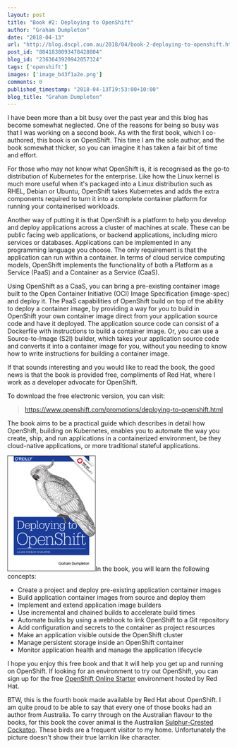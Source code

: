 ```yaml
---
layout: post
title: "Book #2: Deploying to OpenShift"
author: "Graham Dumpleton"
date: "2018-04-13"
url: "http://blog.dscpl.com.au/2018/04/book-2-deploying-to-openshift.html"
post_id: "8841838093478428804"
blog_id: "2363643920942057324"
tags: ['openshift']
images: ['image_b43f1a2e.png']
comments: 0
published_timestamp: "2018-04-13T19:53:00+10:00"
blog_title: "Graham Dumpleton"
---
```


I have been more than a bit busy over the past year and this blog has become somewhat neglected. One of the reasons for being so busy was that I was working on a second book. As with the first book, which I co-authored, this book is on OpenShift. This time I am the sole author, and the book somewhat thicker, so you can imagine it has taken a fair bit of time and effort.

For those who may not know what OpenShift is, it is recognised as the go-to distribution of Kubernetes for the enterprise. Like how the Linux kernel is much more useful when it's packaged into a Linux distribution such as RHEL, Debian or Ubuntu, OpenShift takes Kubernetes and adds the extra components required to turn it into a complete container platform for running your containerised workloads.

Another way of putting it is that OpenShift is a platform to help you develop and deploy applications across a cluster of machines at scale. These can be public facing web applications, or backend applications, including micro services or databases. Applications can be implemented in any programming language you choose. The only requirement is that the application can run within a container. In terms of cloud service computing models, OpenShift implements the functionality of both a Platform as a Service \(PaaS\) and a Container as a Service \(CaaS\).

Using OpenShift as a CaaS, you can bring a pre-existing container image built to the Open Container Initiative \(OCI\) Image Specification \(image-spec\) and deploy it. The PaaS capabilities of OpenShift build on top of the ability to deploy a container image, by providing a way for you to build in OpenShift your own container image direct from your application source code and have it deployed. The application source code can consist of a Dockerfile with instructions to build a container image. Or, you can use a Source-to-Image \(S2I\) builder, which takes your application source code and converts it into a container image for you, without you needing to know how to write instructions for building a container image.

If that sounds interesting and you would like to read the book, the good news is that the book is provided free, compliments of Red Hat, where I work as a developer advocate for OpenShift.

To download the free electronic version, you can visit:

> <https://www.openshift.com/promotions/deploying-to-openshift.html>

The book aims to be a practical guide which describes in detail how OpenShift, building on Kubernetes, enables you to automate the way you create, ship, and run applications in a containerized environment, be they cloud-native applications, or more traditional stateful applications.

![](image_b43f1a2e.png)In the book, you will learn the following concepts:

  * Create a project and deploy pre-existing application container images
  * Build application container images from source and deploy them
  * Implement and extend application image builders
  * Use incremental and chained builds to accelerate build times
  * Automate builds by using a webhook to link OpenShift to a Git repository
  * Add configuration and secrets to the container as project resources
  * Make an application visible outside the OpenShift cluster
  * Manage persistent storage inside an OpenShift container
  * Monitor application health and manage the application lifecycle



I hope you enjoy this free book and that it will help you get up and running on OpenShift. If looking for an environment to try out OpenShift, you can sign up for the free [OpenShift Online Starter](https://www.openshift.com/get-started/) environment hosted by Red Hat.

BTW, this is the fourth book made available by Red Hat about OpenShift. I am quite proud to be able to say that every one of those books had an author from Australia. To carry through on the Australian flavour to the books, for this book the cover animal is the Australian [Sulphur-Crested Cockatoo](https://en.wikipedia.org/wiki/Sulphur-crested_cockatoo). These birds are a frequent visitor to my home. Unfortunately the picture doesn't show their true larrikin like character.
